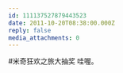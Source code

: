```yaml
---
id: 111137527879443523
date: 2011-10-20T08:38:00.000Z
reply: false
media_attachments: 0
---
```


#米奇狂欢之旅大抽奖 哇喔。 ​​​​

